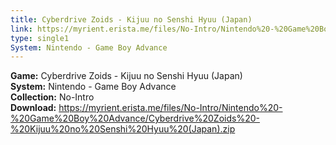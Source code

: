 ```yaml
---
title: Cyberdrive Zoids - Kijuu no Senshi Hyuu (Japan)
link: https://myrient.erista.me/files/No-Intro/Nintendo%20-%20Game%20Boy%20Advance/Cyberdrive%20Zoids%20-%20Kijuu%20no%20Senshi%20Hyuu%20(Japan).zip
type: single1
System: Nintendo - Game Boy Advance
---
```

<b>Game:</b> Cyberdrive Zoids - Kijuu no Senshi Hyuu (Japan)<br>
<b>System:</b> Nintendo - Game Boy Advance<br>
<b>Collection:</b> No-Intro<br>
<b>Download:</b> https://myrient.erista.me/files/No-Intro/Nintendo%20-%20Game%20Boy%20Advance/Cyberdrive%20Zoids%20-%20Kijuu%20no%20Senshi%20Hyuu%20(Japan).zip